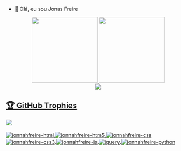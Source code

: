 <!-- # What's up guys!!

<img width="30%" backgroundColor="#0D1117" align="right" src="https://i.pinimg.com/originals/0e/8b/ba/0e8bba3b043d49c8064324bedd01997f.gif">

I'm a passionate Software Engineer.<br>
I am currently working on technology projects with Web Development, Mobile Development including frontend and backend<br>
### Find me on:

[![Linkedin Badge](https://img.shields.io/badge/-Linkedin-6633cc?style=for-the-badge&logo=Linkedin&logoColor=white&link=https://www.linkedin.com/in/jonas-de-sousa-freire-895197106/)](https://www.linkedin.com/in/jonas-de-sousa-freire-895197106/)
[![Instagram Badge](https://img.shields.io/badge/-Instagram-6633cc?style=for-the-badge&logo=Instagram&logoColor=white&link=https://www.instagram.com/user.022c/?hl=pt-br)](https://www.instagram.com/user.022c/?hl=pt-br) 
 -->
 
 <!-- <img align="center" alt="benccalcyxzfi-msqlserver"  src="https://komarev.com/ghpvc/?username=benccalcyxzfi&style=flat-square"> -->
- 👋 Olá, eu sou Jonas Freire  </br>

<div align="center">
  <a href="https://github.com/jonnahfreire">
  <img height="180em" src="https://github-readme-stats.vercel.app/api?username=jonnahfreire&show_icons=true&theme=dracula&include_all_commits=true&count_private=true&cache_seconds=1800"/>
  <img height="180em" src="https://github-readme-stats.vercel.app/api/top-langs/?username=jonnahfreire&layout=compact&langs_count=7&theme=dracula&cache_seconds=1800"/>

</div>
  <div align="center">
  <img src="https://github-readme-streak-stats.herokuapp.com/?user=jonnahfreire&theme=dark">
  </div>
  <h2>🏆 GitHub Trophies</h2>
<img src="https://github-profile-trophy.vercel.app/?username=barbisliboni&theme=nord&column=7" >

<div style="display: inline_block"><br>
  <img align="center" alt="jonnahfreire-html"  src="https://img.shields.io/badge/HTML-239120?style=for-the-badge&logo=html5&logoColor=white">
  <img align="center" alt="jonnahfreire-htm5"  src="https://img.shields.io/badge/HTML5-E34F26?style=for-the-badge&logo=html5&logoColor=white">
  <img align="center" alt="jonnahfreire-css"  src="https://img.shields.io/badge/CSS-239120?&style=for-the-badge&logo=css3&logoColor=white">
  <img align="center" alt="jonnahfreire-css3"  src="https://img.shields.io/badge/CSS3-1572B6?style=for-the-badge&logo=css3&logoColor=white">
  <img align="center" alt="jonnahfreire-js"  src="https://img.shields.io/badge/JavaScript-F7DF1E?style=for-the-badge&logo=javascript&logoColor=black">
  <img align="center" alt="jquery"  src="https://img.shields.io/badge/jQuery-0769AD?style=for-the-badge&logo=jquery&logoColor=white">
<!--   <img align="center" alt="jonnahfreire-dotnet" src="https://img.shields.io/badge/.NET-5C2D91?style=for-the-badge&logo=.net&logoColor=white"> -->
<!--   <img align="center" alt="jonnahfreire-csharp"  src="https://img.shields.io/badge/C%23-239120?style=for-the-badge&logo=c-sharp&logoColor=white"> -->
  <img align="center" alt="jonnahfreire-python"  src="https://img.shields.io/badge/Python-14354C?style=for-the-badge&logo=python&logoColor=white">
<!--   <img align="center" alt="jonnahfreire-msqlserver"  src="https://img.shields.io/badge/Microsoft_SQL_Server-CC2927?style=for-the-badge&logo=microsoft-sql-server&logoColor=white"> -->
<!--   <img align="center" alt="classic ASP (Active Server Pages)" height="28" width="56" src="https://user-images.githubusercontent.com/88748637/150883584-f1a99b8d-bd54-49de-b7ad-6b06c77f03d3.png"> -->
<!--   <img align="center" alt="Visual Basic 6" height="28" width="56" src="https://user-images.githubusercontent.com/88748637/150884149-e5d5cfce-f07c-4504-97fa-a00fd5741ad4.png"> -->
</div>
<!--   <img align="center" src="https://github.com/jonnahfreire/jonnahfreire/blob/output/github-contribution-grid-snake.gif"> -->
